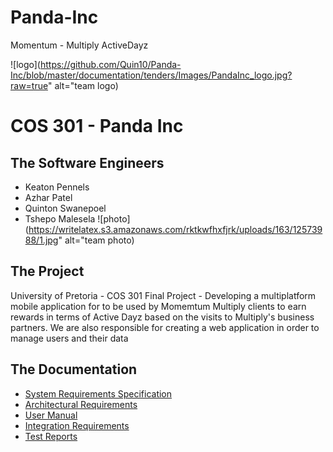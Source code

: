 # Panda-Inc

Momentum - Multiply ActiveDayz

![logo](https://github.com/Quin10/Panda-Inc/blob/master/documentation/tenders/Images/PandaInc_logo.jpg?raw=true" alt="team logo)
# COS 301 - Panda Inc

## The Software Engineers
- Keaton Pennels
- Azhar Patel
- Quinton Swanepoel
- Tshepo Malesela
![photo](https://writelatex.s3.amazonaws.com/rktkwfhxfjrk/uploads/163/12573988/1.jpg" alt="team photo)

## The Project
University of Pretoria - COS 301 Final Project - Developing a multiplatform mobile application for to be used by Momemtum Multiply clients to earn rewards in terms of Active Dayz based on the visits to Multiply's business partners. We are also responsible for creating a web application in order to manage users and their data <br />

## The Documentation
- [System Requirements Specification]()
- [Architectural Requirements]()
- [User Manual]()
- [Integration Requirements]()
- [Test Reports]()

